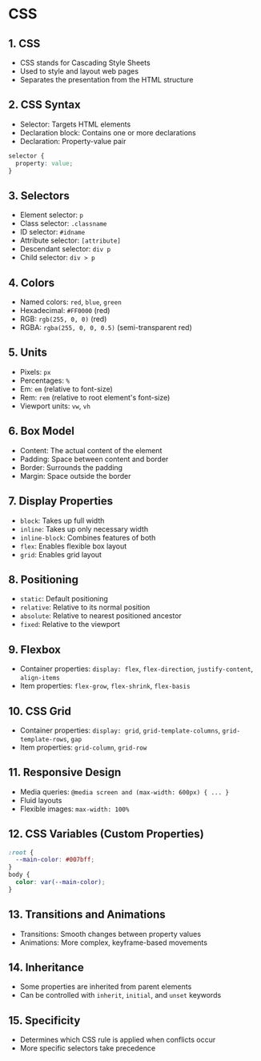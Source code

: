 # CSS

## 1. CSS
- CSS stands for Cascading Style Sheets
- Used to style and layout web pages
- Separates the presentation from the HTML structure

## 2. CSS Syntax
- Selector: Targets HTML elements
- Declaration block: Contains one or more declarations
- Declaration: Property-value pair
```css
selector {
  property: value;
}
```

## 3. Selectors
- Element selector: `p`
- Class selector: `.classname`
- ID selector: `#idname`
- Attribute selector: `[attribute]`
- Descendant selector: `div p`
- Child selector: `div > p`

## 4. Colors
- Named colors: `red`, `blue`, `green`
- Hexadecimal: `#FF0000` (red)
- RGB: `rgb(255, 0, 0)` (red)
- RGBA: `rgba(255, 0, 0, 0.5)` (semi-transparent red)

## 5. Units
- Pixels: `px`
- Percentages: `%`
- Em: `em` (relative to font-size)
- Rem: `rem` (relative to root element's font-size)
- Viewport units: `vw`, `vh`

## 6. Box Model
- Content: The actual content of the element
- Padding: Space between content and border
- Border: Surrounds the padding
- Margin: Space outside the border

## 7. Display Properties
- `block`: Takes up full width
- `inline`: Takes up only necessary width
- `inline-block`: Combines features of both
- `flex`: Enables flexible box layout
- `grid`: Enables grid layout

## 8. Positioning
- `static`: Default positioning
- `relative`: Relative to its normal position
- `absolute`: Relative to nearest positioned ancestor
- `fixed`: Relative to the viewport

## 9. Flexbox
- Container properties: `display: flex`, `flex-direction`, `justify-content`, `align-items`
- Item properties: `flex-grow`, `flex-shrink`, `flex-basis`

## 10. CSS Grid
- Container properties: `display: grid`, `grid-template-columns`, `grid-template-rows`, `gap`
- Item properties: `grid-column`, `grid-row`

## 11. Responsive Design
- Media queries: `@media screen and (max-width: 600px) { ... }`
- Fluid layouts
- Flexible images: `max-width: 100%`

## 12. CSS Variables (Custom Properties)
```css
:root {
  --main-color: #007bff;
}
body {
  color: var(--main-color);
}
```

## 13. Transitions and Animations
- Transitions: Smooth changes between property values
- Animations: More complex, keyframe-based movements

## 14. Inheritance
- Some properties are inherited from parent elements
- Can be controlled with `inherit`, `initial`, and `unset` keywords

## 15. Specificity
- Determines which CSS rule is applied when conflicts occur
- More specific selectors take precedence